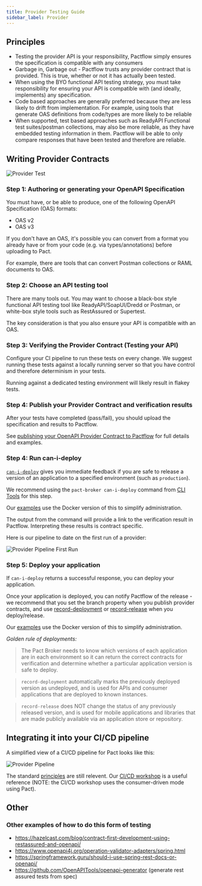 ```yaml
---
title: Provider Testing Guide
sidebar_label: Provider
---
```


## Principles

- Testing the provider API is your responsibility, Pactflow simply ensures the specification is compatible with any consumers
- Garbage in, Garbage out - Pactflow trusts any provider contract that is provided. This is true, whether or not it has actually been tested.
- When using the BYO functional API testing strategy, you must take responsibility for ensuring your API is compatible with (and ideally, implements) any specification.
- Code based approaches are generally preferred because they are less likely to drift from implementation. For example, using tools that generate OAS definitions from code/types are more likely to be reliable
- When supported, test based approaches such as ReadyAPI Functional test suites/postman collections, may also be more reliable, as they have embedded testing information in them. Pactflow will be able to only compare responses that have been tested and therefore are reliable.

## Writing Provider Contracts

![Provider Test](/workshops/bi-directional/1-bi-directional-provider-testing-scope.png "Provider Test")

### Step 1: Authoring or generating your OpenAPI Specification

You must have, or be able to produce, one of the following OpenAPI Specification (OAS) formats:

- OAS v2
- OAS v3

If you don't have an OAS, it's possible you can convert from a format you already have or from your code (e.g. via types/annotations) before uploading to Pact.

For example, there are tools that can convert Postman collections or RAML documents to OAS.

### Step 2: Choose an API testing tool

There are many tools out. You may want to choose a black-box style functional API testing tool like ReadyAPI/SoapUI/Dredd or Postman, or white-box style tools such as RestAssured or Supertest.

The key consideration is that you also ensure your API is compatible with an OAS.

### Step 3: Verifying the Provider Contract (Testing your API)

Configure your CI pipeline to run these tests on every change. We suggest running these tests against a locally running server so that you have control and therefore determinism in your tests.

Running against a dedicated testing environment will likely result in flakey tests.

### Step 4: Publish your Provider Contract and verification results

After your tests have completed (pass/fail), you should upload the specification and results to Pactflow.

See [publishing your OpenAPI Provider Contract to Pactflow](./contracts/oas#publishing-the-provider-contract--results-to-pactflow) for full details and examples.

### Step 4: Run can-i-deploy

[`can-i-deploy`](https://docs.pact.io/pact_broker/can_i_deploy/) gives you immediate feedback if you are safe to release a version of an application to a specified environment (such as `production`).

We recommend using the `pact-broker can-i-deploy` command from [CLI Tools](https://docs.pact.io/implementation_guides/cli/#distributions) for this step.

Our [examples](https://github.com/pactflow/example-bi-directional-provider-postman/blob/984f635a2317faea9137d9aa52a17f77324e5568/Makefile#L74) use the Docker version of this to simplify administration.

The output from the command will provide a link to the verification result in Pactflow. Interpreting these results is contract specific.

Here is our pipeline to date on the first run of a provider:

![Provider Pipeline First Run](/workshops/bi-directional/2-bi-directional-provider-pipeline-first-run.png "Provider Pipeline First Run")

### Step 5: Deploy your application

If `can-i-deploy` returns a successful response, you can deploy your application.

Once your application is deployed, you can notify Pactflow of the release - we recommend that you set the branch property when you publish provider contracts, and use [record-deployment](https://docs.pact.io/pact_broker/recording_deployments_and_releases#recording-deployments) or [record-release](https://docs.pact.io/pact_broker/recording_deployments_and_releases#recording-releases) when you deploy/release.

Our [examples](https://github.com/pactflow/example-bi-directional-provider-postman/blob/984f635a2317faea9137d9aa52a17f77324e5568/Makefile#L82) use the Docker version of this to simplify administration.

_Golden rule of deployments:_

> The Pact Broker needs to know which versions of each application are in each environment so it can return the correct contracts for verification and determine whether a particular application version is safe to deploy.

> `record-deployment` automatically marks the previously deployed version as undeployed, and is used for APIs and consumer applications that are deployed to known instances.

> `record-release` does NOT change the status of any previously released version, and is used for mobile applications and libraries that are made publicly available via an application store or repository.

## Integrating it into your CI/CD pipeline

A simplified view of a CI/CD pipeline for Pact looks like this:

![Provider Pipeline](/workshops/bi-directional/3-bi-directional-provider-pipeline-with_consumer.png "Provider Pipeline")

The standard [principles](https://docs.pact.io/pact_nirvana) are still relevent. Our [CI/CD workshop](/docs/workshops/ci-cd) is a useful reference (NOTE: the CI/CD workshop uses the consumer-driven mode using Pact).

## Other

### Other examples of how to do this form of testing

- <https://hazelcast.com/blog/contract-first-development-using-restassured-and-openapi/>
- <https://www.openapi4j.org/operation-validator-adapters/spring.html>
- <https://springframework.guru/should-i-use-spring-rest-docs-or-openapi/>
- <https://github.com/OpenAPITools/openapi-generator> (generate rest assured tests from spec)
